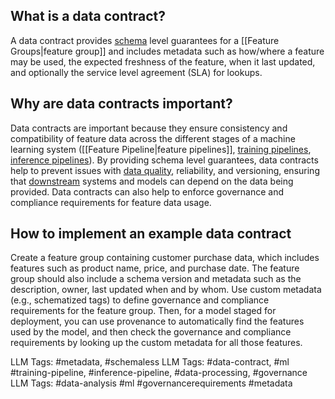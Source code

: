 What is a data contract?
------------------------

A data contract provides [schema](https://www.hopsworks.ai/dictionary/schema) level guarantees for a [[Feature Groups|feature group]] and includes metadata such as how/where a feature may be used, the expected freshness of the feature, when it last updated, and optionally the service level agreement (SLA) for lookups.

‍**Why are data contracts important?**
--------------------------------------

Data contracts are important because they ensure consistency and compatibility of feature data across the different stages of a machine learning system ([[Feature Pipeline|feature pipelines]], [training pipelines](https://www.hopsworks.ai/dictionary/training-pipeline), [inference pipelines](https://www.hopsworks.ai/dictionary/inference-pipeline)). By providing schema level guarantees, data contracts help to prevent issues with [data quality](http://www.hopsworks.ai/dictionary/data-quality), reliability, and versioning, ensuring that [downstream](https://www.hopsworks.ai/dictionary/downstream) systems and models can depend on the data being provided. Data contracts can also help to enforce governance and compliance requirements for feature data usage.

**How to implement an example data contract**
---------------------------------------------

Create a feature group containing customer purchase data, which includes features such as product name, price, and purchase date. The feature group should also include a schema version and metadata such as the description, owner, last updated when and by whom. Use custom metadata (e.g., schematized tags) to define governance and compliance requirements for the feature group. Then, for a model staged for deployment, you can use provenance to automatically find the features used by the model, and then check the governance and compliance requirements by looking up the custom metadata for all those features.


LLM Tags: #metadata, #schemaless
LLM Tags:  #data-contract, #ml #training-pipeline, #inference-pipeline, #data-processing, #governance
LLM Tags:  #data-analysis #ml #governancerequirements #metadata